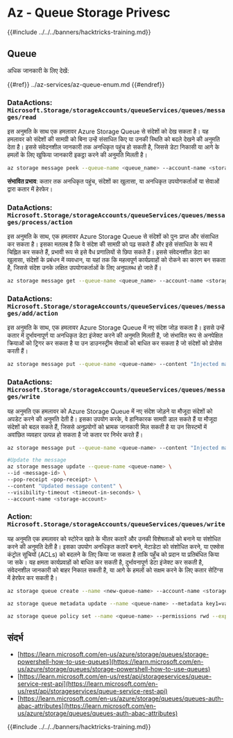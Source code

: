 # Az - Queue Storage Privesc

{{#include ../../../banners/hacktricks-training.md}}

## Queue

अधिक जानकारी के लिए देखें:

{{#ref}}
../az-services/az-queue-enum.md
{{#endref}}

### DataActions: `Microsoft.Storage/storageAccounts/queueServices/queues/messages/read`

इस अनुमति के साथ एक हमलावर Azure Storage Queue से संदेशों को देख सकता है। यह हमलावर को संदेशों की सामग्री को बिना उन्हें संसाधित किए या उनकी स्थिति को बदले देखने की अनुमति देता है। इससे संवेदनशील जानकारी तक अनधिकृत पहुंच हो सकती है, जिससे डेटा निकासी या आगे के हमलों के लिए खुफिया जानकारी इकट्ठा करने की अनुमति मिलती है।
```bash
az storage message peek --queue-name <queue_name> --account-name <storage_account>
```
**संभावित प्रभाव**: कतार तक अनधिकृत पहुंच, संदेशों का खुलासा, या अनधिकृत उपयोगकर्ताओं या सेवाओं द्वारा कतार में हेरफेर।

### DataActions: `Microsoft.Storage/storageAccounts/queueServices/queues/messages/process/action`

इस अनुमति के साथ, एक हमलावर Azure Storage Queue से संदेशों को पुनः प्राप्त और संसाधित कर सकता है। इसका मतलब है कि वे संदेश की सामग्री को पढ़ सकते हैं और इसे संसाधित के रूप में चिह्नित कर सकते हैं, प्रभावी रूप से इसे वैध प्रणालियों से छिपा सकते हैं। इससे संवेदनशील डेटा का खुलासा, संदेशों के प्रबंधन में व्यवधान, या यहां तक कि महत्वपूर्ण कार्यप्रवाहों को रोकने का कारण बन सकता है, जिससे संदेश उनके लक्षित उपयोगकर्ताओं के लिए अनुपलब्ध हो जाते हैं।
```bash
az storage message get --queue-name <queue_name> --account-name <storage_account>
```
### DataActions: `Microsoft.Storage/storageAccounts/queueServices/queues/messages/add/action`

इस अनुमति के साथ, एक हमलावर Azure Storage Queue में नए संदेश जोड़ सकता है। इससे उन्हें कतार में दुर्भावनापूर्ण या अनधिकृत डेटा इंजेक्ट करने की अनुमति मिलती है, जो संभावित रूप से अनपेक्षित क्रियाओं को ट्रिगर कर सकता है या उन डाउनस्ट्रीम सेवाओं को बाधित कर सकता है जो संदेशों को प्रोसेस करती हैं।
```bash
az storage message put --queue-name <queue-name> --content "Injected malicious message" --account-name <storage-account>
```
### DataActions: `Microsoft.Storage/storageAccounts/queueServices/queues/messages/write`

यह अनुमति एक हमलावर को Azure Storage Queue में नए संदेश जोड़ने या मौजूदा संदेशों को अपडेट करने की अनुमति देती है। इसका उपयोग करके, वे हानिकारक सामग्री डाल सकते हैं या मौजूदा संदेशों को बदल सकते हैं, जिससे अनुप्रयोगों को भ्रामक जानकारी मिल सकती है या उन सिस्टमों में अवांछित व्यवहार उत्पन्न हो सकता है जो कतार पर निर्भर करते हैं।
```bash
az storage message put --queue-name <queue-name> --content "Injected malicious message" --account-name <storage-account>

#Update the message
az storage message update --queue-name <queue-name> \
--id <message-id> \
--pop-receipt <pop-receipt> \
--content "Updated message content" \
--visibility-timeout <timeout-in-seconds> \
--account-name <storage-account>
```
### Action: `Microsoft.Storage/storageAccounts/queueServices/queues/write`

यह अनुमति एक हमलावर को स्टोरेज खाते के भीतर कतारें और उनकी विशेषताओं को बनाने या संशोधित करने की अनुमति देती है। इसका उपयोग अनधिकृत कतारें बनाने, मेटाडेटा को संशोधित करने, या एक्सेस कंट्रोल सूचियों (ACLs) को बदलने के लिए किया जा सकता है ताकि पहुँच को प्रदान या प्रतिबंधित किया जा सके। यह क्षमता कार्यप्रवाहों को बाधित कर सकती है, दुर्भावनापूर्ण डेटा इंजेक्ट कर सकती है, संवेदनशील जानकारी को बाहर निकाल सकती है, या आगे के हमलों को सक्षम करने के लिए कतार सेटिंग्स में हेरफेर कर सकती है।
```bash
az storage queue create --name <new-queue-name> --account-name <storage-account>

az storage queue metadata update --name <queue-name> --metadata key1=value1 key2=value2 --account-name <storage-account>

az storage queue policy set --name <queue-name> --permissions rwd --expiry 2024-12-31T23:59:59Z --account-name <storage-account>
```
## संदर्भ

- [https://learn.microsoft.com/en-us/azure/storage/queues/storage-powershell-how-to-use-queues](https://learn.microsoft.com/en-us/azure/storage/queues/storage-powershell-how-to-use-queues)
- [https://learn.microsoft.com/en-us/rest/api/storageservices/queue-service-rest-api](https://learn.microsoft.com/en-us/rest/api/storageservices/queue-service-rest-api)
- [https://learn.microsoft.com/en-us/azure/storage/queues/queues-auth-abac-attributes](https://learn.microsoft.com/en-us/azure/storage/queues/queues-auth-abac-attributes)

{{#include ../../../banners/hacktricks-training.md}}
